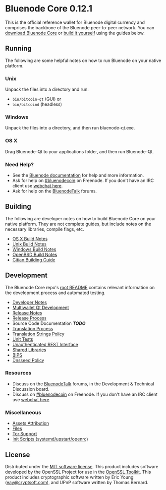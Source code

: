 Bluenode Core 0.12.1
=====================

This is the official reference wallet for Bluenode digital currency and comprises the backbone of the Bluenode peer-to-peer network. You can [download Bluenode Core](https://www.bluenodecoin.com/downloads/) or [build it yourself](#building) using the guides below.

Running
---------------------
The following are some helpful notes on how to run Bluenode on your native platform.

### Unix

Unpack the files into a directory and run:

- `bin/bitcoin-qt` (GUI) or
- `bin/bitcoind` (headless)

### Windows

Unpack the files into a directory, and then run bluenode-qt.exe.

### OS X

Drag Bluenode-Qt to your applications folder, and then run Bluenode-Qt.

### Need Help?

* See the [Bluenode documentation](https://bluenodecore.atlassian.net/wiki/display/DOC)
for help and more information.
* Ask for help on [#bluenodecoin](http://webchat.freenode.net?channels=bluenodecore) on Freenode. If you don't have an IRC client use [webchat here](http://webchat.freenode.net?channels=bluenodecoin).
* Ask for help on the [BluenodeTalk](https://bluenodetalk.org/) forums.

Building
---------------------
The following are developer notes on how to build Bluenode Core on your native platform. They are not complete guides, but include notes on the necessary libraries, compile flags, etc.

- [OS X Build Notes](build-osx.md)
- [Unix Build Notes](build-unix.md)
- [Windows Build Notes](build-windows.md)
- [OpenBSD Build Notes](build-openbsd.md)
- [Gitian Building Guide](gitian-building.md)

Development
---------------------
The Bluenode Core repo's [root README](/README.md) contains relevant information on the development process and automated testing.

- [Developer Notes](developer-notes.md)
- [Multiwallet Qt Development](multiwallet-qt.md)
- [Release Notes](release-notes.md)
- [Release Process](release-process.md)
- Source Code Documentation ***TODO***
- [Translation Process](translation_process.md)
- [Translation Strings Policy](translation_strings_policy.md)
- [Unit Tests](unit-tests.md)
- [Unauthenticated REST Interface](REST-interface.md)
- [Shared Libraries](shared-libraries.md)
- [BIPS](bips.md)
- [Dnsseed Policy](dnsseed-policy.md)

### Resources
* Discuss on the [BluenodeTalk](https://bluenodetalk.org/) forums, in the Development & Technical Discussion board.
* Discuss on [#bluenodecoin](http://webchat.freenode.net/?channels=bluenodecore) on Freenode. If you don't have an IRC client use [webchat here](http://webchat.freenode.net/?channels=bluenodecoin).

### Miscellaneous
- [Assets Attribution](assets-attribution.md)
- [Files](files.md)
- [Tor Support](tor.md)
- [Init Scripts (systemd/upstart/openrc)](init.md)

License
---------------------
Distributed under the [MIT software license](http://www.opensource.org/licenses/mit-license.php).
This product includes software developed by the OpenSSL Project for use in the [OpenSSL Toolkit](https://www.openssl.org/). This product includes
cryptographic software written by Eric Young ([eay@cryptsoft.com](mailto:eay@cryptsoft.com)), and UPnP software written by Thomas Bernard.
